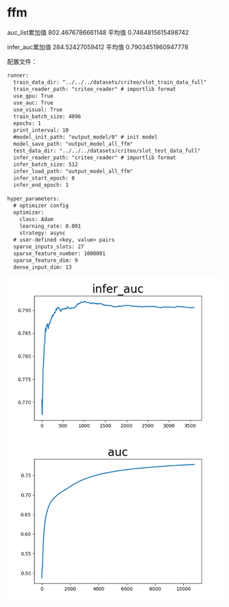 # ffm

auc_list累加值 802.4676786661148 平均值 0.7464815615498742

infer_auc累加值 284.52427059412 平均值 0.7903451960947778

配置文件：

```
runner:
  train_data_dir: "../../../datasets/criteo/slot_train_data_full"
  train_reader_path: "criteo_reader" # importlib format
  use_gpu: True
  use_auc: True
  use_visual: True
  train_batch_size: 4096
  epochs: 1
  print_interval: 10
  #model_init_path: "output_model/0" # init model
  model_save_path: "output_model_all_ffm"
  test_data_dir: "../../../datasets/criteo/slot_test_data_full"
  infer_reader_path: "criteo_reader" # importlib format
  infer_batch_size: 512
  infer_load_path: "output_model_all_ffm"
  infer_start_epoch: 0
  infer_end_epoch: 1

hyper_parameters:
  # optimizer config
  optimizer:
    class: Adam
    learning_rate: 0.001
    strategy: async
  # user-defined <key, value> pairs
  sparse_inputs_slots: 27
  sparse_feature_number: 1000001
  sparse_feature_dim: 9
  dense_input_dim: 13
```
<center><img src='./infer-auc.png' width=600></center>
<center><img src='./train-auc.png' width=600></center>